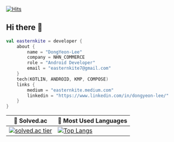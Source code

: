    
[![Hits](https://hits.seeyoufarm.com/api/count/incr/badge.svg?url=https%3A%2F%2Fgithub.com%2Fblucky8649&count_bg=%23FF6565&title_bg=%23555555&icon=&icon_color=%23000000&title=hits&edge_flat=false)](https://hits.seeyoufarm.com)

## Hi there 👋   
```kotlin
val easternkite = developer {
    about {
        name = "DongYeon-Lee"
        company = NHN_COMMERCE
        role = "Android Developer"
        email = "easternkite7@gmail.com"
    }
    tech(KOTLIN, ANDROID, KMP, COMPOSE)
    links {
        medium = "easternkite.medium.com"
        linkedin = "https://www.linkedin.com/in/dongyeon-lee/"
    }
}
```



|👦 Solved.ac|🥇 Most Used Languages|
|------|---|
|[![solved.ac tier](http://mazassumnida.wtf/api/generate_badge?boj=blucky8649)](https://solved.ac/blucky8649)|[![Top Langs](https://github-readme-stats.vercel.app/api/top-langs/?username=easternkite)](https://github.com/easternkite)|


<!--
**blucky8649/blucky8649** is a ✨ _special_ ✨ repository because its `README.md` (this file) appears on your GitHub profile.
asd
Here are some ideas to get you started:

- 🔭 I’m currently working on ...
- 🌱 I’m currently learning ...
- 👯 I’m looking to collaborate on ...
- 🤔 I’m looking for help with ...
- 💬 Ask me about ...
- 📫 How to reach me: ...
- 😄 Pronouns: ...
- ⚡ Fun fact: ...
dsfgy
<p>
<img src="https://img.shields.io/badge/Android-3DDC84?style=flat-square&logo=Android&logoColor=white"/></a> &nbsp
<img src="https://img.shields.io/badge/Firebase-FFCA28?style=flat-square&logo=Firebase&logoColor=white"/></a> &nbsp
<img src="https://img.shields.io/badge/SQLite-003B57?style=flat-square&logo=SQLite&logoColor=white"/></a> &nbsp
<img src="https://img.shields.io/badge/Java-007396?style=flat-square&logo=Java&logoColor=white"/></a> &nbsp
<img src="https://img.shields.io/badge/Kotlin-7F52FF?style=flat-square&logo=Kotlin&logoColor=white"/></a> &nbsp
</p>


### 📝 Projects I did
* [날씨 앱 만들기](https://github.com/blucky8649/MyWeatherApp)
* [영화 검색앱 만들기](https://github.com/blucky8649/MyMovieApp)
* [MVVM 기반의 영어 뉴스 앱 만들기](https://github.com/blucky8649/MVVMNewsApp)
* [롸쳐띵(Write Your Think), 간단한 일상기록 일기장](https://github.com/blucky8649/Write_your_think)
* [쓰리메이트, 음식 추천 및 식단 기록을 간편하게](https://github.com/blucky8649/ThreeMate)
-->
